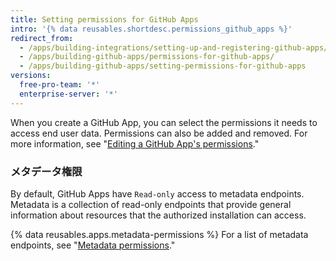 ```yaml
---
title: Setting permissions for GitHub Apps
intro: '{% data reusables.shortdesc.permissions_github_apps %}'
redirect_from:
  - /apps/building-integrations/setting-up-and-registering-github-apps/about-permissions-for-github-apps/
  - /apps/building-github-apps/permissions-for-github-apps/
  - /apps/building-github-apps/setting-permissions-for-github-apps
versions:
  free-pro-team: '*'
  enterprise-server: '*'
---
```


When you create a GitHub App, you can select the permissions it needs to access end user data. Permissions can also be added and removed. For more information, see "[Editing a GitHub App's permissions](/apps/managing-github-apps/editing-a-github-app-s-permissions/)."

### メタデータ権限

By default, GitHub Apps have `Read-only` access to metadata endpoints. Metadata is a collection of read-only endpoints that provide general information about resources that the authorized installation can access.

{% data reusables.apps.metadata-permissions %} For a list of metadata endpoints, see "[Metadata permissions](/v3/apps/permissions/#metadata-permissions)."
